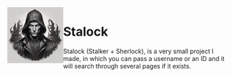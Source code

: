 <img align="left" src="https://github.com/Concurr3ncia/stalock/blob/c189bd6ceaa7514fc06056fee897a6b00b242d6f/assets/logo.png" width="128">

# Stalock


Stalock (Stalker + Sherlock), is a very small project I made, in which you can pass a username or an ID and it will search through several pages if it exists.